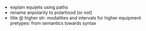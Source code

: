- explain equijets using paths
- rename anpolarity to polarhood (or not)
- title @ higher str: modalities and intervals for higher equipment pretypes: from semantics towards syntax
